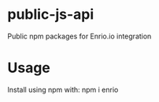 # public-js-api
Public npm packages for Enrio.io integration

# Usage
Install using npm with:
npm i enrio
